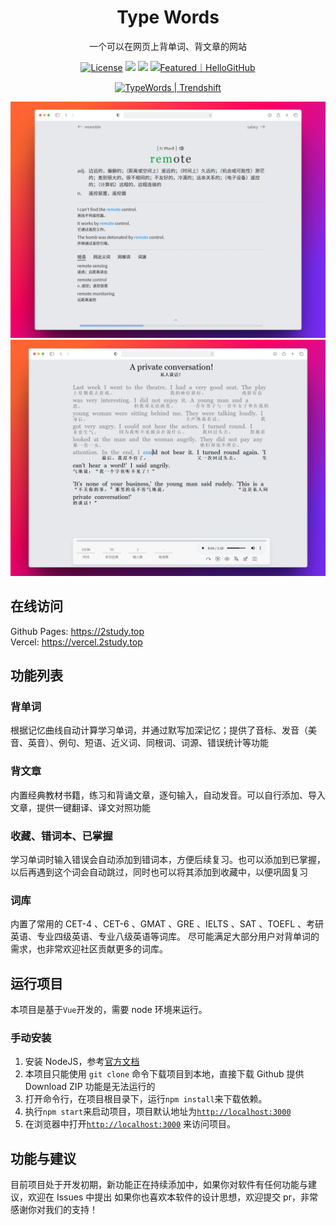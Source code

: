 <h1 align="center">
  Type Words
</h1>

<p align="center">
  一个可以在网页上背单词、背文章的网站
</p>

<p align="center">
  <a href="https://github.com/zyronon/type-word/blob/master/LICENSE"><img src="https://img.shields.io/github/license/zyronon/type-word" alt="License"></a>
  <a><img src="https://img.shields.io/badge/PRs-welcome-brightgreen.svg"/></a>
  <a><img src="https://img.shields.io/badge/Powered%20by-Vue-blue"/></a>
  <a href="https://hellogithub.com/repository/eb70616d65604458908fc1736e7d41fc" target="_blank"><img src="https://abroad.hellogithub.com/v1/widgets/recommend.svg?rid=eb70616d65604458908fc1736e7d41fc&claim_uid=k5e4ZAqRjJEGzCW&theme=small" alt="Featured｜HelloGitHub" /></a>
</p>

<div align=center>
<a href="https://trendshift.io/repositories/14139" target="_blank" class="trendshift-badge"><img src="https://trendshift.io/api/badge/repositories/14139" alt="TypeWords | Trendshift" style="width: 250px; height: 55px;" width="250" height="55"/></a>
</div>

![image](/docs/word.png)
![image](/docs/article.png)

## 在线访问

Github Pages: <https://2study.top>   
Vercel: <https://vercel.2study.top>

## 功能列表

### 背单词
根据记忆曲线自动计算学习单词，并通过默写加深记忆；提供了音标、发音（美音、英音）、例句、短语、近义词、同根词、词源、错误统计等功能

### 背文章
内置经典教材书籍，练习和背诵文章，逐句输入，自动发音。可以自行添加、导入文章，提供一键翻译、译文对照功能

### 收藏、错词本、已掌握
学习单词时输入错误会自动添加到错词本，方便后续复习。也可以添加到已掌握，以后再遇到这个词会自动跳过，同时也可以将其添加到收藏中，以便巩固复习

### 词库
内置了常用的 CET-4 、CET-6 、GMAT 、GRE 、IELTS 、SAT 、TOEFL 、考研英语、专业四级英语、专业八级英语等词库。 尽可能满足大部分用户对背单词的需求，也非常欢迎社区贡献更多的词库。


## 运行项目

本项目是基于`Vue`开发的，需要 node 环境来运行。

### 手动安装

1. 安装 NodeJS，参考[官方文档](https://nodejs.org/en/download)
2. 本项目只能使用 `git clone` 命令下载项目到本地，直接下载 Github 提供 Download ZIP 功能是无法运行的
3. 打开命令行，在项目根目录下，运行`npm install`来下载依赖。
4. 执行`npm start`来启动项目，项目默认地址为[`http://localhost:3000`](http://localhost:3000)
5. 在浏览器中打开[`http://localhost:3000`](http://localhost:3000)  来访问项目。

## 功能与建议

目前项目处于开发初期，新功能正在持续添加中，如果你对软件有任何功能与建议，欢迎在 Issues 中提出
如果你也喜欢本软件的设计思想，欢迎提交 pr，非常感谢你对我们的支持！
 
 
